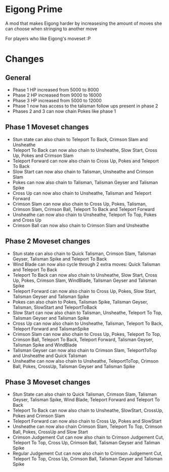 # Eigong Prime

A mod that makes Eigong harder by increasesing the amount of moves she can choose when stringing to another move

For players who like Eigong's moveset :P

# Changes

## General
- Phase 1 HP increased from 5000 to 8000
- Phase 2 HP increased from 9000 to 16000
- Phase 3 HP increased from 5000 to 12000
- Phase 1 now has access to the talisman follow ups present in phase 2
- Phases 2 and 3 can now chain Pokes like phase 1

## Phase 1 Moveset changes
- Stun state can also chain to Teleport To Back, Crimson Slam and Unsheathe
- Teleport To Back can now also chain to Unsheathe, Slow Start, Cross Up, Pokes and Crimson Slam
- Teleport Forward can now also chain to Cross Up, Pokes and Teleport To Back
- Slow Start can now also chain to Talisman, Unsheathe and Crimson Slam
- Pokes can now also chain to Talisman, Talisman Geyser and Talisman Spike
- Cross Up can now also chain to Unsheathe, Talisman and Teleport Forward
- Crimson Slam can now also chain to Cross Up, Pokes, Talisman, Crimson Slam, Crimson Ball, Teleport To Back and Teleport Forward
- Unsheathe can now also chain to Unsheathe, Teleport To Top, Pokes and Cross Up
- Crimson Ball can now also chain to Crimson Slam and Unsheathe

## Phase 2 Moveset changes
- Stun state can also chain to Quick Talisman, Crimson Slam, Talisman Geyser, Talisman Spike and Teleport To Back
- Wind Blade can now also cycle through 2 extra moves: Quick Talisman and Teleport To Back
- Teleport To Back can now also chain to Unsheathe, Slow Start, Cross Up, Pokes, Crimson Slam, WindBlade, Talisman Geyser and Talisman Spike
- Teleport Forward can now also chain to Cross Up, Pokes, Slow Start, Talisman Geyser and Talisman Spike
- Pokes can also chain to Pokes, Talisman Spike, Talisman Geyser, Talisman, SlowStart and TeleportToBack
- Slow Start can now also chain to Talisman, Unsheathe, Teleport To Top, Talisman Geyser and Talisman Spike
- Cross Up can now also chain to Unsheathe, Talisman, Teleport To Back, Teleport Forward and TalismanSpike
- Crimson Slam can now also chain to Cross Up, Pokes, Teleport To Top, Crimson Ball, Teleport To Back, Teleport Forward, Talisman Geyser, Talisman Spike and WindBlade
- Talisman Geyser can now also chain to Crimson Slam, TeleportToTop and Unsheathe and Quick Talisman
- Unsheathe can now also chain to Unsheathe, TeleportToTop, Crimson Ball, Pokes, CrossUp, Talisman Geyser and Talisman Spike 

## Phase 3 Moveset changes
- Stun State can also chain to Quick Talisman, Crimson Slam, Talisman Geyser, Talisman Spike, Wind Blade, Teleport Forward and Teleport To Back
- Teleport To Back can now also chain to Unsheathe, SlowStart, CrossUp, Pokes and Crimson Slam
- Teleport Forward can now also chain to Cross Up, Pokes and SlowStart
- Unsheathe can now also chain Crimson Slam, Teleport To Top, Crimson Ball, Pokes, CrossUp and Slow Start 
- Crimson Judgement Cut can now also chain to Crimson Judgement Cut, Teleport To Top, Cross Up, Crimson Ball, Talisman Geyser and Taliman Spike 
- Regular Judgement Cut can now also chain to Crimson Judgement Cut, Teleport To Top, Cross Up, Crimson Ball, Talisman Geyser and Talisman Spike

